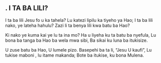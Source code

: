 ## . I TA BA LILI?

I ta ba lili Jesu fo u ka tahela?
Lu katezi lipilu ka tiyeho ya Hao;
I ta ba lili nako, ye lateha hahulu?
Zazi li ta benya lili kwa batu ba Hao?


Ki nako ye kuma kai ye lu ta ina mo?
Ha u liyeha ku ta batu ba nyefula,
Lu bona ba tanga ba Hao ba wela mwa sibi,
Ba sikai ku luna ba itukisize.


U zuse batu ba Hao, U lumele pizo.
Basepehi ba ta li, “Jesu U kaufi”,
Lu tukise maboni , lu itame makanda;
Bote ba itukise, ku bona Mulena.


